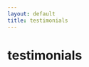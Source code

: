 ```yaml
---
layout: default
title: testimonials
---
```

<div id="testimonials">
<h1>testimonials</h1>
<div style="text-align:center">
<!--
<iframe src="/personal/pages/testimonials-iframe.html" width="600" height="350" frameBorder="0"></iframe>
-->
</div>
</div>
